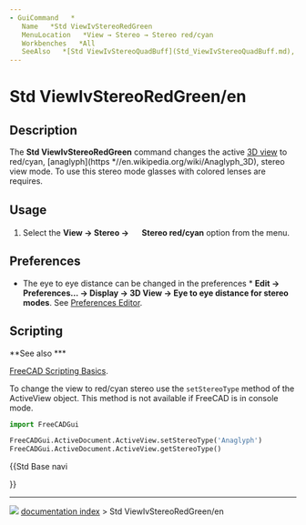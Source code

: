 ```yaml
---
- GuiCommand   *
   Name   *Std ViewIvStereoRedGreen
   MenuLocation   *View → Stereo → Stereo red/cyan
   Workbenches   *All
   SeeAlso   *[Std ViewIvStereoQuadBuff](Std_ViewIvStereoQuadBuff.md), [Std ViewIvStereoInterleavedRows](Std_ViewIvStereoInterleavedRows.md), [Std ViewIvStereoInterleavedColumns](Std_ViewIvStereoInterleavedColumns.md), [Std ViewIvStereoOff](Std_ViewIvStereoOff.md)
---
```


# Std ViewIvStereoRedGreen/en

## Description

The **Std ViewIvStereoRedGreen** command changes the active [3D view](3D_view.md) to red/cyan, [anaglyph](https   *//en.wikipedia.org/wiki/Anaglyph_3D), stereo view mode. To use this stereo mode glasses with colored lenses are requires.

## Usage

1.  Select the **View → Stereo → <img src="images/Std_ViewIvStereoRedGreen.svg" width=16px> Stereo red/cyan** option from the menu.

## Preferences

-   The eye to eye distance can be changed in the preferences   * **Edit → Preferences... → Display → 3D View → Eye to eye distance for stereo modes**. See [Preferences Editor](Preferences_Editor#3D_View.md).

## Scripting


**See also   ***

[FreeCAD Scripting Basics](FreeCAD_Scripting_Basics.md).

To change the view to red/cyan stereo use the `setStereoType` method of the ActiveView object. This method is not available if FreeCAD is in console mode.


```python
import FreeCADGui

FreeCADGui.ActiveDocument.ActiveView.setStereoType('Anaglyph')
FreeCADGui.ActiveDocument.ActiveView.getStereoType()
```





{{Std Base navi

}}



---
![](images/Right_arrow.png) [documentation index](../README.md) > Std ViewIvStereoRedGreen/en
